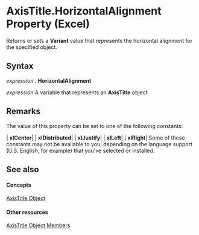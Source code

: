
# AxisTitle.HorizontalAlignment Property (Excel)

Returns or sets a  **Variant** value that represents the horizontal alignment for the specified object.


## Syntax

 _expression_ . **HorizontalAlignment**

 _expression_ A variable that represents an **AxisTitle** object.


## Remarks

The value of this property can be set to one of the following constants:



| **xlCenter**|
| **xlDistributed**|
| **xlJustify**|
| **xlLeft**|
| **xlRight**|
Some of these constants may not be available to you, depending on the language support (U.S. English, for example) that you've selected or installed.


## See also


#### Concepts


[AxisTitle Object](563d3ba5-aa77-b6fc-236a-7838d75eaa53.md)
#### Other resources


[AxisTitle Object Members](84970b5a-91a1-b785-5632-97a0de4410f2.md)
